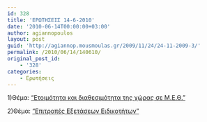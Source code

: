 ```yaml
---
id: 328
title: 'ΕΡΩΤΗΣΕΙΣ 14-6-2010'
date: '2010-06-14T00:00:00+03:00'
author: agiannopoulos
layout: post
guid: 'http://agiannop.mousmoulas.gr/2009/11/24/24-11-2009-3/'
permalink: /2010/06/14/140610/
original_post_id:
    - '328'
categories:
    - Ερωτήσεις
---
```


1)Θέμα: [“Ετοιμότητα και διαθεσιμότητα της χώρας σε Μ.Ε.Θ.”](http://localhost:8000/wp-content/uploads/2009/11/14_6_2010_meth2.pdf)

2)Θέμα: [“Επιτροπές Εξετάσεων Ειδικοτήτων”](http://localhost:8000/wp-content/uploads/2009/11/14_6_10_epitropes_eidikotiton2.pdf)